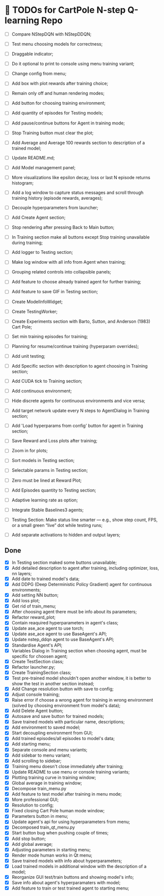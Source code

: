 # 📝 TODOs for CartPole N-step Q-learning Repo

- [ ] Compare NStepDQN with NStepDDQN;
- [ ] Test menu choosing models for correctness;
- [ ] Draggable indicator;
- [ ] Do it optional to print to console using menu training variant;
- [ ] Change config from menu;
- [ ] Add box with plot rewards after training choice;
- [ ] Remain only off and human rendering modes;
- [ ] Add button for choosing training environment;
- [ ] Add quantity of episodes for Testing models;
- [ ] Add pause/continue buttons for Agent in training mode;
- [ ] Stop Training button must clear the plot;
- [ ] Add Average and Average 100 rewards section to description of a trained model;
- [ ] Update README.md;
- [ ] Add Model management panel;
- [ ] More visualizations like epsilon decay, loss or last N episode returns histogram;
- [ ] Add a log window to capture status messages and scroll through training history (episode rewards, averages);
- [ ] Decouple hyperparameters from launcher;
- [ ] Add Create Agent section;
- [ ] Stop rendering after pressing Back to Main button;
- [ ] In Training section make all buttons except Stop training unavailable during training;
- [ ] Add logger to Testing section;
- [ ] Make log window with all info from Agent when training;
- [ ] Grouping related controls into collapsible panels;
- [ ] Add feature to choose already trained agent for further training;
- [ ] Add feature to save GIF in Testing section;
- [ ] Create ModelInfoWidget;
- [ ] Create TestingWorker;
- [ ] Create Experiments section with Barto, Sutton, and Anderson (1983) Cart Pole;
- [ ] Set min training episodes for training;
- [ ] Planning for resume/continue training (hyperparam overrides);
- [ ] Add unit testing;
- [ ] Add Specific section with description to agent choosing in Training section;
- [ ] Add CUDA tick to Training section;
- [ ] Add continuous environment;
- [ ] Hide discrete agents for continuous environments and vice versa;
- [ ] Add target network update	every N steps to AgentDialog in Training section;
- [ ] Add 'Load hyperparams from config' button for agent in Training section;
- [ ] Save Reward and Loss plots after training;
- [ ] Zoom in for plots;
- [ ] Sort models in Testing section;
- [ ] Selectable params in Testing section;
- [ ] Zero must be lined at Reward Plot;
- [ ] Add Episodes quantity to Testing section;
- [ ] Adaptive learning rate as option;
- [ ] Integrate Stable Baselines3 agents;
- [ ] Testing Section: Make status line smarter — e.g., show step count, FPS, or a small green “live” dot while testing runs;
- [ ] Add separate activations to hidden and output layers;


## Done
- [x] In Testing section maked some buttons unavailable;
- [x] Add detailed description to agent after training, including optimizer, loss, nn layers;
- [x] Add date to trained model's data;
- [x] Add DDPG (Deep Deterministic Policy Gradient) agent for continuous environments;
- [x] Add setting NN button;
- [x] Add loss plot;
- [x] Get rid of train_menu;
- [x] After choosing agent there must be info about its parameters;
- [x] Refactor reward_plot;
- [x] Contain reaquired hyperparameters in agent's class;
- [x] Update ase_ace agent to use torch;
- [x] Update ase_ace agent to use BaseAgent's API;
- [x] Update nstep_ddqn agent to use BaseAgent's API;
- [x] Standardise Agent's API;
- [x] Variables Dialog in Training section when choosing agent, must be specific for choosen agent;
- [x] Create TestSection class;
- [x] Refactor launcher.py;
- [x] Create TrainingSection class;
- [x] Test pre-trained model shouldn't open another window, it is better to show the test in another section instead;
- [x] Add Change resolution button with save to config;
- [x] Adjust console training;
- [x] Raise error if choose a wrong agent for training in wrong environment (solved by choosing environment from model's data);
- [x] Add Delete Agent button;
- [x] Autosave and save button for trained models;
- [x] Save trained models with particular name, descriptions;
- [x] Add environment to saved model;
- [x] Start decoupling environment from GUI;
- [x] Add trained episodes/all episodes to model's data;
- [x] Add starting menu;
- [x] Separate console and menu variants;
- [x] Add sidebar to menu variant;
- [x] Add scrolling to sidebar;
- [x] Training menu doesn't close immediately after training;
- [x] Update README to use menu or console training variants;
- [x] Plotting training curve in training window;
- [x] Global average in training window;
- [x] Decompose train_menu.py
- [x] Add feature to test model after training in menu mode;
- [x] More professional GUI;
- [x] Resolution to config;
- [x] Fixed closing Cart Pole human mode window;
- [x] Parameters button in menu;
- [x] Update agent's api for using hyperparameters from menu;
- [x] Decomposed train_qt_menu.py
- [x] Start button bug when pushing couple of times;
- [x] Add stop button;
- [x] Add global average;
- [x] Adjusting parameters in starting menu;
- [x] Render mode human works in Qt menu;
- [x] Save trained models with info about hyperparameters;
- [x] Load trained models in additional window with the description of a model;
- [x] Reorganize GUI test/train buttons and showing model's info;
- [x] Save info about agent's hyperparamaters with model;
- [x] Add feature to train or test trained agent to starting menu;
